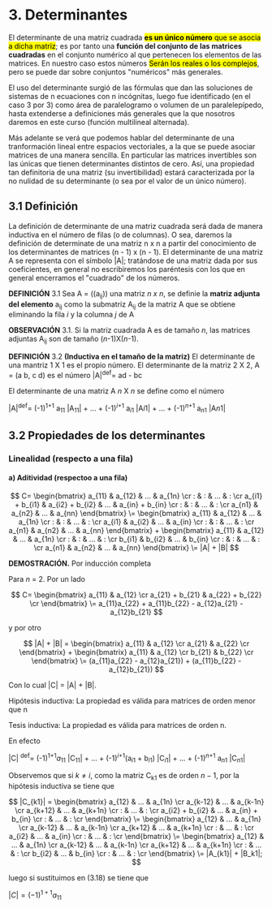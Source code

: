 #        3. Determinantes

   El determinante de una matriz cuadrada <mark>**es un único número** que se asocia a dicha matriz</mark>; es por tanto una **función del conjunto de las matrices cuadradas** en el conjunto numérico al que pertenecen los elementos de las matrices. En nuestro caso estos números <mark>Serán los reales o los complejos</mark>, pero se puede dar sobre conjuntos "numéricos" más generales.

  El uso del determinante surgió de las fórmulas que dan las soluciones de sistemas de n ecuaciones con n incógnitas, luego fue identificado (en el caso 3 por 3) como área de paralelogramo o volumen de un paralelepípedo, hasta extenderse a definiciones más generales que la que nosotros daremos en este curso (función multilineal alternada).

  Más adelante se verá que podemos hablar del determinante de una tranformación lineal entre espacios vectoriales, a la que se puede asociar matrices de una manera sencilla. En particular las matrices invertibles son las únicas que tienen determinantes distintos de cero. Así, una propiedad tan definitoria de una matriz (su invertibilidad) estará caracterizada por la no nulidad de su determinante (o sea por el valor de un único número).


## 3.1 Definición

  La definición de determinante de una matriz cuadrada será dada de manera inductiva en el número de filas (o de columnas). O sea, daremos la definición de determinate de una matriz n x n a partir del conocimiento de los determinantes de matrices (n - 1) x (n - 1). El determinante de una matriz A se representa con el símbolo |A|; tratándose de una matriz dada por sus coeficientes, en general no escribiremos los paréntesis con los que en general encerramos el "cuadrado" de los números.

**DEFINICIÓN** 3.1 Sea A = ((a<sub>ij</sub>)) una matriz *n x n*, se definie la **matriz adjunta del elemento** a<sub>ij</sub> como la submatriz A<sub>ij</sub> de la matriz A que se obtiene eliminando la fila *i* y la columna *j* de A

**OBSERVACIÓN** 3.1. Si la matriz cuadrada A es de tamaño *n*, las matrices adjuntas A<sub>ij</sub> son de tamaño (*n*-1)X(*n*-1).

**DEFINICIÓN** 3.2 **(Inductiva en el tamaño de la matriz)** El determinante de una mantriz 1 X 1 es el propio número. El determinante de la matriz 2 X 2,  A = (a b, c d) es el número |A|<sup>def</sup>= ad - bc

El determinante de una matriz A *n* X *n* se define como el número


|A|<sup>def</sup>= (-1)<sup>1+1</sup> a<sub>11</sub> |A<sub>11</sub>| + ... + (-1)<sup>*i*+1</sup> a<sub>*i*1</sub> |A*i*1| + ... + (-1)<sup>*n*+1</sup> a<sub>*n*1</sub> |A*n*1|


## 3.2 Propiedades de los determinantes

### Linealidad (respecto a una fila)

#### a) Aditividad (respectoo a una fila)

$$
C=
\begin{bmatrix}
a_{11} & a_{12} & ... & a_{1n} \cr
: & : & ... & :  \cr
a_{i1} + b_{i1} & a_{i2} + b_{i2} & ... & a_{in} + b_{in}  \cr
: & : & ... & :  \cr
a_{n1} & a_{n2} & ... & a_{nn} 
\end{bmatrix}
\=
\begin{bmatrix}
a_{11} & a_{12} & ... & a_{1n} \cr
: & : & ... & : \cr
a_{i1} & a_{i2} & ... & a_{in} \cr
: & : & ... & : \cr
a_{n1} & a_{n2} & ... & a_{nn} 
\end{bmatrix}
+
\begin{bmatrix}
a_{11} & a_{12} & ... & a_{1n} \cr
: & : & ... & : \cr
b_{i1} & b_{i2} & ... & b_{in} \cr
: & : & ... & : \cr
a_{n1} & a_{n2} & ... & a_{nn} 
\end{bmatrix}
\=
|A| + |B|
$$

**DEMOSTRACIÓN.** Por inducción completa

Para *n* = 2. Por un lado 

$$
C=
\begin{bmatrix}
a_{11} & a_{12} \cr
a_{21} + b_{21} & a_{22} + b_{22} \cr
\end{bmatrix}
\=
a_{11}a_{22} + a_{11}b_{22} - a_{12}a_{21} - a_{12}b_{21}
$$

y por otro

$$
|A| + |B| = 
\begin{bmatrix}
a_{11} & a_{12} \cr
a_{21} & a_{22} \cr
\end{bmatrix}
+
\begin{bmatrix}
a_{11} & a_{12} \cr
b_{21} & b_{22} \cr
\end{bmatrix}
\=
(a_{11}a_{22} - a_{12}a_{21}) + (a_{11}b_{22} - a_{12}b_{21})
$$

Con lo cual |C| = |A| + |B|.

Hipótesis inductiva: La propiedad es válida para matrices de orden menor que n 

Tesis inductiva: La propiedad es válida para matrices de orden n.

En efecto

|C| <sup>def</sup>= (-1)<sup>1+1</sup>*a*<sub>11</sub> |C<sub>11</sub>| + ... + (-1)<sup>*i*+1</sup>(a<sub>*i*1</sub> + b<sub>*i*1</sub>) |C<sub>*i*1</sub>| + ... + (-1)<sup>*n*+1</sup> a<sub>*n*1</sub> |C<sub>*n*1</sub>|

Observemos que si $k\neq i$, como la matriz C<sub>k1</sub> es de orden $n - 1$, por la hipótesis inductiva se tiene que 

$$
|C_{k1}| = 
\begin{bmatrix}
a_{12}          & ... & a_{1n}          \cr
a_{k-12}        & ... & a_{k-1n}        \cr
a_{k+12}        & ... & a_{k+1n}        \cr
   :            & ... &     :           \cr
a_{i2} + b_{i2} & ... & a_{in} + b_{in} \cr
   :            & ... &     :           \cr
\end{bmatrix}
\=
\begin{bmatrix}
a_{12}          & ... & a_{1n}          \cr
a_{k-12}        & ... & a_{k-1n}        \cr
a_{k+12}        & ... & a_{k+1n}        \cr
   :            & ... &     :           \cr
a_{i2}          & ... & a_{in}          \cr
   :            & ... &     :           \cr
\end{bmatrix}
\=
\begin{bmatrix}
a_{12}          & ... & a_{1n}          \cr
a_{k-12}        & ... & a_{k-1n}        \cr
a_{k+12}        & ... & a_{k+1n}        \cr
   :            & ... &     :           \cr
b_{i2}          & ... & b_{in}          \cr
   :            & ... &     :           \cr
\end{bmatrix}
\=
|A_{k1}| + |B_k1|;
$$

luego si sustituimos en (3.18) se tiene que 

$|C| = (-1)^{1+1} a_{11}$


















